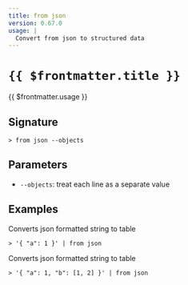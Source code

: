 ```yaml
---
title: from json
version: 0.67.0
usage: |
  Convert from json to structured data
---
```


# <code>{{ $frontmatter.title }}</code>

<div style='white-space: pre-wrap;'>{{ $frontmatter.usage }}</div>

## Signature

```> from json --objects```

## Parameters

 -  `--objects`: treat each line as a separate value

## Examples

Converts json formatted string to table
```shell
> '{ "a": 1 }' | from json
```

Converts json formatted string to table
```shell
> '{ "a": 1, "b": [1, 2] }' | from json
```
